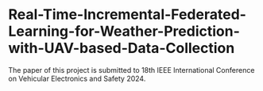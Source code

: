 # Real-Time-Incremental-Federated-Learning-for-Weather-Prediction-with-UAV-based-Data-Collection

The paper of this project is submitted to 18th IEEE International Conference on Vehicular Electronics and Safety 2024.
